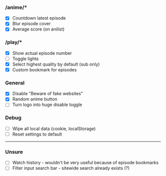 ### /anime/\*

-   [x] Countdown latest episode
-   [x] Blur episode cover
-   [x] Average score (on anilist)

### /play/\*

-   [x] Show actual episode number
-   [ ] Toggle lights
-   [x] Select highest quality by default (sub only)
-   [x] Custom bookmark for episodes

### General

-   [x] Disable "Beware of fake websites"
-   [x] Random anime button
-   [ ] Turn logo into huge disable toggle

### Debug

-   [ ] Wipe all local data (cookie, localStorage)
-   [ ] Reset settings to default

---

### Unsure

-   [ ] Watch history - wouldn't be very useful because of episode bookmarks
-   [ ] Filter input search bar - sitewide search already exists (?)
